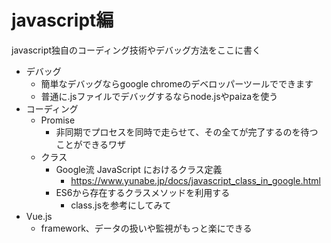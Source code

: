 # javascript編

javascript独自のコーディング技術やデバッグ方法をここに書く

- デバッグ
  - 簡単なデバッグならgoogle chromeのデベロッパーツールでできます
  - 普通に.jsファイルでデバッグするならnode.jsやpaizaを使う
- コーディング
  - Promise
    - 非同期でプロセスを同時で走らせて、その全てが完了するのを待つことができるワザ
  - クラス
    - Google流 JavaScript におけるクラス定義
      - https://www.yunabe.jp/docs/javascript_class_in_google.html
    - ES6から存在するクラスメソッドを利用する
      - class.jsを参考にしてみて
- Vue.js
  - framework、データの扱いや監視がもっと楽にできる

